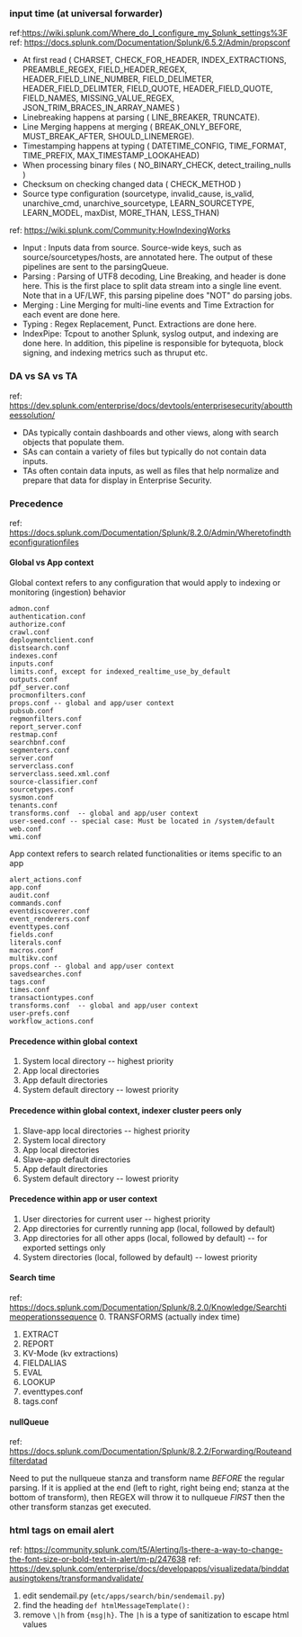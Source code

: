 ### input time (at universal forwarder)
ref:https://wiki.splunk.com/Where_do_I_configure_my_Splunk_settings%3F \
ref: https://docs.splunk.com/Documentation/Splunk/6.5.2/Admin/propsconf

* At first read ( CHARSET, CHECK_FOR_HEADER, INDEX_EXTRACTIONS, PREAMBLE_REGEX, FIELD_HEADER_REGEX, HEADER_FIELD_LINE_NUMBER, FIELD_DELIMETER, HEADER_FIELD_DELIMTER, FIELD_QUOTE, HEADER_FIELD_QUOTE, FIELD_NAMES, MISSING_VALUE_REGEX, JSON_TRIM_BRACES_IN_ARRAY_NAMES  )
* Linebreaking happens at parsing ( LINE_BREAKER, TRUNCATE). 
* Line Merging happens at merging ( BREAK_ONLY_BEFORE, MUST_BREAK_AFTER, SHOULD_LINEMERGE).
* Timestamping happens at typing ( DATETIME_CONFIG, TIME_FORMAT, TIME_PREFIX, MAX_TIMESTAMP_LOOKAHEAD)
* When processing binary files ( NO_BINARY_CHECK, detect_trailing_nulls )
* Checksum on checking changed data ( CHECK_METHOD )
* Source type configuration (sourcetype, invalid_cause, is_valid, unarchive_cmd, unarchive_sourcetype, LEARN_SOURCETYPE, LEARN_MODEL, maxDist, MORE_THAN, LESS_THAN)


ref: https://wiki.splunk.com/Community:HowIndexingWorks
 - Input    : Inputs data from source. Source-wide keys, such as source/sourcetypes/hosts, are annotated here. 
              The output of these pipelines are sent to the parsingQueue.
 - Parsing  : Parsing of UTF8 decoding, Line Breaking, and header is done here. This is the first place to split data stream into a single line event. 
              Note that in a UF/LWF, this parsing pipeline does "NOT" do parsing jobs. 
 - Merging  : Line Merging for multi-line events and Time Extraction for each event are done here.
 - Typing   : Regex Replacement, Punct. Extractions are done here.
 - IndexPipe: Tcpout to another Splunk, syslog output, and indexing are done here.
              In addition, this pipeline is responsible for bytequota, block signing, and indexing metrics such as thruput etc.


### DA vs SA vs TA
ref: https://dev.splunk.com/enterprise/docs/devtools/enterprisesecurity/abouttheessolution/

* DAs typically contain dashboards and other views, along with search objects that populate them.
* SAs can contain a variety of files but typically do not contain data inputs.
* TAs often contain data inputs, as well as files that help normalize and prepare that data for display in Enterprise Security.


### Precedence
ref: https://docs.splunk.com/Documentation/Splunk/8.2.0/Admin/Wheretofindtheconfigurationfiles

#### Global vs App context
Global context refers to any configuration that would apply to indexing or monitoring (ingestion) behavior
```
admon.conf
authentication.conf
authorize.conf
crawl.conf
deploymentclient.conf
distsearch.conf
indexes.conf
inputs.conf
limits.conf, except for indexed_realtime_use_by_default
outputs.conf
pdf_server.conf
procmonfilters.conf
props.conf -- global and app/user context
pubsub.conf
regmonfilters.conf
report_server.conf
restmap.conf
searchbnf.conf
segmenters.conf
server.conf
serverclass.conf
serverclass.seed.xml.conf
source-classifier.conf
sourcetypes.conf
sysmon.conf
tenants.conf
transforms.conf  -- global and app/user context
user-seed.conf -- special case: Must be located in /system/default
web.conf
wmi.conf
```

App context refers to search related functionalities or items specific to an app
```
alert_actions.conf
app.conf
audit.conf
commands.conf
eventdiscoverer.conf
event_renderers.conf
eventtypes.conf
fields.conf
literals.conf
macros.conf
multikv.conf
props.conf -- global and app/user context
savedsearches.conf
tags.conf
times.conf
transactiontypes.conf
transforms.conf  -- global and app/user context
user-prefs.conf
workflow_actions.conf
```

#### Precedence within global context
1. System local directory -- highest priority
2. App local directories
3. App default directories
4. System default directory -- lowest priority

#### Precedence within global context, indexer cluster peers only
1. Slave-app local directories -- highest priority
2. System local directory
3. App local directories
4. Slave-app default directories
5. App default directories
6. System default directory -- lowest priority

#### Precedence within app or user context
1. User directories for current user -- highest priority
2. App directories for currently running app (local, followed by default)
3. App directories for all other apps (local, followed by default) -- for exported settings only
4. System directories (local, followed by default) -- lowest priority

#### Search time
ref: https://docs.splunk.com/Documentation/Splunk/8.2.0/Knowledge/Searchtimeoperationssequence
0. TRANSFORMS (actually index time)
1. EXTRACT
2. REPORT
3. KV-Mode (kv extractions)
4. FIELDALIAS
5. EVAL
6. LOOKUP
7. eventtypes.conf
8. tags.conf

#### nullQueue
ref: https://docs.splunk.com/Documentation/Splunk/8.2.2/Forwarding/Routeandfilterdatad

Need to put the nullqueue stanza and transform name *BEFORE* the regular parsing. If it is applied at the end (left to right, right being end; stanza at the bottom of transform), then REGEX will throw it to nullqueue *FIRST* then the other transform stanzas get executed.

### html tags on email alert
ref: https://community.splunk.com/t5/Alerting/Is-there-a-way-to-change-the-font-size-or-bold-text-in-alert/m-p/247638
ref: https://dev.splunk.com/enterprise/docs/developapps/visualizedata/binddatausingtokens/transformandvalidate/

1. edit sendemail.py (`etc/apps/search/bin/sendemail.py`)
2. find the heading `def htmlMessageTemplate():`
3. remove `\|h` from `{msg|h}`. The `|h` is a type of sanitization to escape html values
